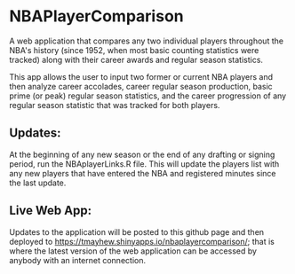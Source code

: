 # NBAPlayerComparison

A web application that compares any two individual players throughout the NBA's history (since 1952, when most basic counting statistics were tracked) along with their career awards and regular season statistics. 

This app allows the user to input two former or current NBA players and then analyze career accolades, career regular season production, basic prime (or peak) regular season statistics, and the career progression of any regular season statistic that was tracked for both players.

## Updates:

  At the beginning of any new season or the end of any drafting or signing period, run the NBAplayerLinks.R file. This will update the players list with any new players that have entered the NBA and registered minutes since the last update.
  
## Live Web App:

  Updates to the application will be posted to this github page and then deployed to https://tmayhew.shinyapps.io/nbaplayercomparison/; that is where the latest version of the web application can be accessed by anybody with an internet connection.
  




